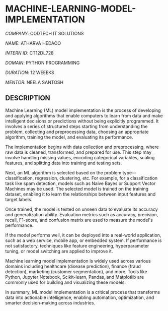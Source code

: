 # MACHINE-LEARNING-MODEL-IMPLEMENTATION

*COMPANY*: CODTECH IT SOLUTIONS

*NAME*: ATHARVA HEDAOO

*INTERN ID*: CT12DL728

*DOMAIN*: PYTHON PROGRAMMING

*DURATION*: 12 WEEEKS

*MENTOR*: NEELA SANTOSH

## DESCRIPTION
Machine Learning (ML) model implementation is the process of developing and applying algorithms that enable computers to learn from data and make intelligent decisions or predictions without being explicitly programmed. It involves a series of structured steps starting from understanding the problem, collecting and preprocessing data, choosing an appropriate algorithm, training the model, and evaluating its performance.

The implementation begins with data collection and preprocessing, where raw data is cleaned, transformed, and prepared for use. This step may involve handling missing values, encoding categorical variables, scaling features, and splitting data into training and testing sets.

Next, an ML algorithm is selected based on the problem type—classification, regression, clustering, etc. For example, for a classification task like spam detection, models such as Naive Bayes or Support Vector Machines may be used. The selected model is trained on the training dataset, enabling it to learn the relationships between input features and target labels.

Once trained, the model is tested on unseen data to evaluate its accuracy and generalization ability. Evaluation metrics such as accuracy, precision, recall, F1-score, and confusion matrix are used to measure the model's performance.

If the model performs well, it can be deployed into a real-world application, such as a web service, mobile app, or embedded system. If performance is not satisfactory, techniques like feature engineering, hyperparameter tuning, or model switching are applied to improve it.

Machine learning model implementation is widely used across various domains including healthcare (disease prediction), finance (fraud detection), marketing (customer segmentation), and more. Tools like Python, Jupyter Notebook, Scikit-learn, Pandas, and Matplotlib are commonly used for building and visualizing these models.

In summary, ML model implementation is a critical process that transforms data into actionable intelligence, enabling automation, optimization, and smarter decision-making across industries.

